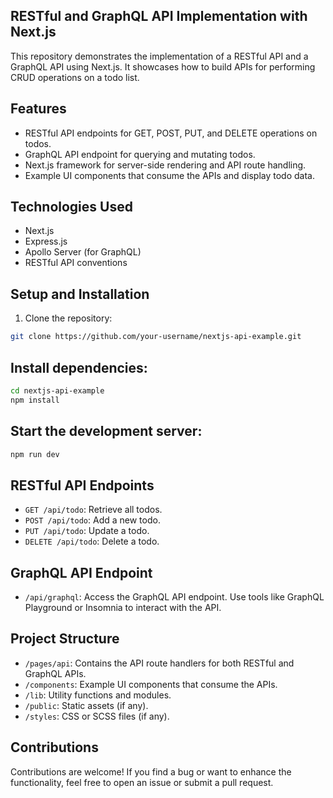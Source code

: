 ## RESTful and GraphQL API Implementation with Next.js

This repository demonstrates the implementation of a RESTful API and a GraphQL API using Next.js. It showcases how to build APIs for performing CRUD operations on a todo list.

## Features

- RESTful API endpoints for GET, POST, PUT, and DELETE operations on todos.
- GraphQL API endpoint for querying and mutating todos.
- Next.js framework for server-side rendering and API route handling.
- Example UI components that consume the APIs and display todo data.

## Technologies Used

- Next.js
- Express.js
- Apollo Server (for GraphQL)
- RESTful API conventions

## Setup and Installation

1. Clone the repository:

```bash
git clone https://github.com/your-username/nextjs-api-example.git
```

## Install dependencies:

```bash
cd nextjs-api-example
npm install
```

## Start the development server:

```bash
npm run dev
```

## RESTful API Endpoints

- `GET /api/todo`: Retrieve all todos.
- `POST /api/todo`: Add a new todo.
- `PUT /api/todo`: Update a todo.
- `DELETE /api/todo`: Delete a todo.

## GraphQL API Endpoint

- `/api/graphql`: Access the GraphQL API endpoint. Use tools like GraphQL Playground or Insomnia to interact with the API.

## Project Structure

- `/pages/api`: Contains the API route handlers for both RESTful and GraphQL APIs.
- `/components`: Example UI components that consume the APIs.
- `/lib`: Utility functions and modules.
- `/public`: Static assets (if any).
- `/styles`: CSS or SCSS files (if any).

## Contributions

Contributions are welcome! If you find a bug or want to enhance the functionality, feel free to open an issue or submit a pull request.
